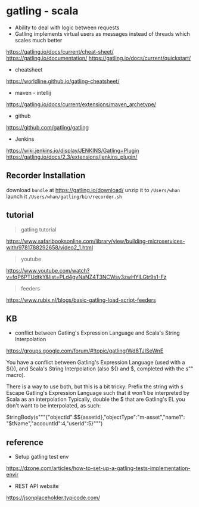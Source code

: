 # gatling - scala

- Ability to deal with logic between requests
- Gatling implements virtual users as messages instead of threads which scales much better

https://gatling.io/docs/current/cheat-sheet/
https://gatling.io/documentation/
https://gatling.io/docs/current/quickstart/

- cheatsheet

https://worldline.github.io/gatling-cheatsheet/

- maven - intellij

https://gatling.io/docs/current/extensions/maven_archetype/

- github

https://github.com/gatling/gatling

- Jenkins

https://wiki.jenkins.io/display/JENKINS/Gatling+Plugin
https://gatling.io/docs/2.3/extensions/jenkins_plugin/

## Recorder Installation

download `bundle` at https://gatling.io/download/
unzip it to `/Users/whan`
launch it `/Users/whan/gatling/bin/recorder.sh`

## tutorial

> gatling tutorial

https://www.safaribooksonline.com/library/view/building-microservices-with/9781788292658/video2_1.html

> youtube

https://www.youtube.com/watch?v=fqP6PTUdtkY&list=PLd4gvNaNZ4T3NCWsv3zwHYlLGtr9s1-Fz

> feeders

https://www.rubix.nl/blogs/basic-gatling-load-script-feeders

## KB

- conflict between Gatling's Expression Language and Scala's String Interpolation

https://groups.google.com/forum/#!topic/gatling/Wd8TJISeWnE

You have a conflict between Gatling's Expression Language (used with a ${}), and Scala's String Interpolation (also ${} and $, completed with the s"" macro).

There is a way to use both, but this is a bit tricky:
Prefix the string with s
Escape Gatling's Expression Language such that it won't be interpreted by Scala as an interpolation
Typically, double the $ that are Gatling's EL you don't want to be interpolated, as such:

StringBody(s"""{"objectId":$${assetid},"objectType":"m-asset","name1": "$tName","accountId":4,"userId":5}""")

## reference

- Setup gatling test env

https://dzone.com/articles/how-to-set-up-a-gatling-tests-implementation-envir

- REST API website

https://jsonplaceholder.typicode.com/

